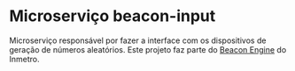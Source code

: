 # Microserviço beacon-input

Microserviço responsável por fazer a interface com os dispositivos de geração de números aleatórios.  Este projeto faz parte do [Beacon Engine](https://github.com/leandrofpk/beacon-engine) do Inmetro.
